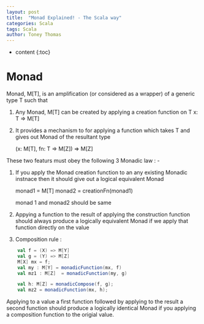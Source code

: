 ```yaml
---
layout: post
title:  "Monad Explained! - The Scala way"
categories: Scala
tags: Scala
author: Toney Thomas
---
```


* content
{:toc}

# Monad

Monad, M[T], is an amplification (or considered as a wrapper) of a generic type T such that 

1. Any Monad, M[T] can be created by applying a creation function on T
    x: T => M[T]
    
2. It provides a mechanism to for applying a function which takes T and gives out Monad of the resultant type 

	(x: M[T], fn: T => M[Z]) => M[Z]
  

These two featurs must obey the following 3 Monadic law : - 

1. If you apply the Monad creation function to an any existing Monadic instnace then it should give out a logical equivalent Monad 

	monad1 = M[T]
    monad2 = creationFn(monad1)

    monad 1 and monad2 should be same


2. Appying a function to the result of applying the construction function should always produce a logically equivalent Monad if we apply 
   that function directly on the value 

3. Composition rule : 
	
    
```scala    
	val f = (X) => M[Y]
	val g = (Y) => M[Z]
	M[X] mx = f;
	val my : M[Y] = monadicFunction(mx, f)
	val mz1 : M[Z]  = monadicFunction(my, g)

	val h: M[Z] = monadicCompose(f, g);
	val mz2 = monadicFunction(mx, h);
```


Applying to a value a first function followed by applying to the result a second function should produce a logically identical Monad 
if you applying a composition function to the origial value.



